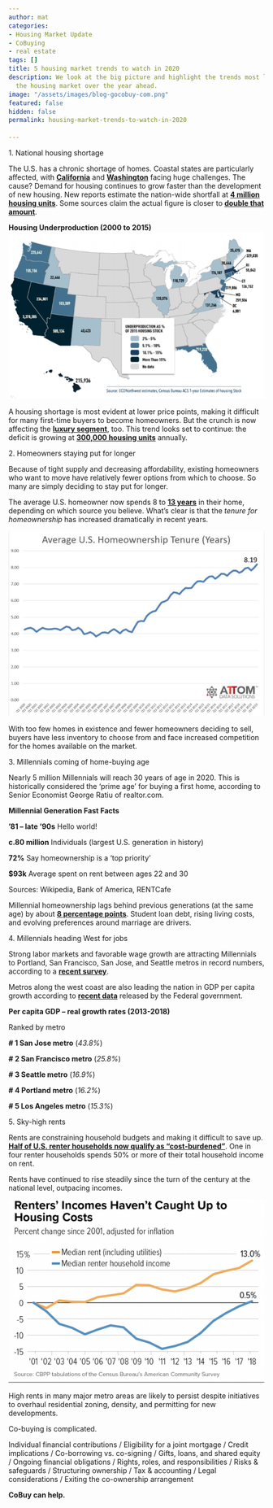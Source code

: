 ```yaml
---
author: mat
categories:
- Housing Market Update
- CoBuying
- real estate
tags: []
title: 5 housing market trends to watch in 2020
description: We look at the big picture and highlight the trends most likely to shape
  the housing market over the year ahead.
image: "/assets/images/blog-gocobuy-com.png"
featured: false
hidden: false
permalink: housing-market-trends-to-watch-in-2020

---
```

1\. National housing shortage

The U.S. has a chronic shortage of homes. Coastal states are particularly affected, with [**California**](https://en.wikipedia.org/wiki/California_housing_shortage) and [**Washington**](https://crosscut.com/2020/01/report-washington-should-have-built-225600-more-homes-over-past-15-years) facing huge challenges. The cause? Demand for housing continues to grow faster than the development of new housing. New reports estimate the nation-wide shortfall at [**4 million housing units**](https://www.cnbc.com/2020/01/21/housing-market-falling-short-by-nearly-4-million-homes-as-demand-grows.html). Some sources claim the actual figure is closer to [**double that amount**](https://www.upforgrowth.org/new-report-indicates-housing-shortage-more-severe-once-thought).  
  
**Housing Underproduction (2000 to 2015)  
![](/assets/images/trends-per-county.png)**

A housing shortage is most evident at lower price points, making it difficult for many first-time buyers to become homeowners. But the crunch is now affecting the [**luxury segment**](https://www.cnbc.com/2020/01/08/the-shortage-of-homes-for-sale-is-getting-much-worse-even-in-luxury.html), too. This trend looks set to continue: the deficit is growing at [**300,000 housing units**](https://www.seattletimes.com/business/the-conundrum-that-affordable-housing-poses-for-the-nation/) annually.

2\. Homeowners staying put for longer

Because of tight supply and decreasing affordability, existing homeowners who want to move have relatively fewer options from which to choose. So many are simply deciding to stay put for longer.

The average U.S. homeowner now spends 8 to [**13 years**](https://magazine.realtor/daily-news/2020/01/13/where-owners-are-the-most-least-likely-to-move) in their home, depending on which source you believe. What’s clear is that the _tenure for homeownership_ has increased dramatically in recent years.

![](/assets/images/trends-average.jpg)

With too few homes in existence and fewer homeowners deciding to sell, buyers have less inventory to choose from and face increased competition for the homes available on the market.

3\. Millennials coming of home-buying age

Nearly 5 million Millennials will reach 30 years of age in 2020. This is historically considered the ‘prime age’ for buying a first home, according to Senior Economist George Ratiu of realtor.com.

**Millennial Generation Fast Facts**

**’81 – late ’90s** Hello world!

**c.80 million** Individuals (largest U.S. generation in history)

**72%** Say homeownership is a ‘top priority’

**$93k** Average spent on rent between ages 22 and 30

Sources: Wikipedia, Bank of America, RENTCafe

Millennial homeownership lags behind previous generations (at the same age) by about [**8 percentage points**](https://www.cnbc.com/2019/08/30/homeownership-eludes-millions-of-millennials-heres-why.html). Student loan debt, rising living costs, and evolving preferences around marriage are drivers.

4\. Millennials heading West for jobs

Strong labor markets and favorable wage growth are attracting Millennials to Portland, San Francisco, San Jose, and Seattle metros in record numbers, according to a [**recent survey**](https://www.businessinsider.com/cities-millennials-moving-good-jobs-salaries-2019-2).

Metros along the west coast are also leading the nation in GDP per capita growth according to [**recent data**](https://www.bea.gov/data/gdp/gdp-county-metro-and-other-areas) released by the Federal government.

**Per capita GDP – real growth rates (2013-2018)**

Ranked by metro

**# 1 San Jose metro** (_43.8%_)

**# 2 San Francisco metro** (_25.8%_)

**# 3 Seattle metro** (_16.9%_)

**# 4 Portland metro** (_16.2%_)

**# 5 Los Angeles metro** (_15.3%_)

5\. Sky-high rents

Rents are constraining household budgets and making it difficult to save up. [**Half of U.S. renter households now qualify as “cost-burdened”**](https://www.apartmentlist.com/rentonomics/cost-burden-2019/). One in four renter households spends 50% or more of their total household income on rent.

Rents have continued to rise steadily since the turn of the century at the national level, outpacing incomes.

![](/assets/images/trends-renters.png)

High rents in many major metro areas are likely to persist despite initiatives to overhaul residential zoning, density, and permitting for new developments.

Co-buying is complicated.

Individual financial contributions / Eligibility for a joint mortgage / Credit implications / Co-borrowing vs. co-signing / Gifts, loans, and shared equity / Ongoing financial obligations / Rights, roles, and responsibilities / Risks & safeguards / Structuring ownership / Tax & accounting / Legal considerations / Exiting the co-ownership arrangement

**CoBuy can help.**
